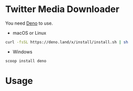 # Twitter Media Downloader

You need [Deno](https://deno.land/manual@v1.29.1/getting_started/installation) to use.

- macOS or Linux

```bash
curl -fsSL https://deno.land/x/install/install.sh | sh
```

- Windows
```
scoop install deno
```

# Usage


